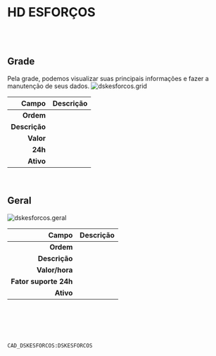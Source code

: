 # HD ESFORÇOS
<br>
<br>

## Grade
Pela grade, podemos visualizar suas principais informações e fazer a manutenção de seus dados.
![dskesforcos.grid](https://raw.githubusercontent.com/netforcews/docs-erp/master/geral/imagens/dskesforcos.grid.png)

Campo | Descrição
--:|---
**Ordem** | 
**Descrição** | 
**Valor** | 
**24h** | 
**Ativo** | 
<br>

## Geral
![dskesforcos.geral](https://raw.githubusercontent.com/netforcews/docs-erp/master/geral/imagens/dskesforcos.geral.png)

Campo | Descrição
--:|---
**Ordem** | 
**Descrição** | 
**Valor/hora** | 
**Fator suporte 24h** | 
**Ativo** | 
<br>
<br>
<br>
<br>

```CAD_DSKESFORCOS:DSKESFORCOS```
